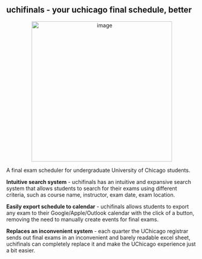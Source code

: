 ## uchifinals - your uchicago final schedule, better
<p align="center" width="100%">
    <img width="371" alt="image" align="center" src="https://github.com/user-attachments/assets/b9917fe9-22ed-4dba-b26c-41c39003dbf7">
</p>

A final exam scheduler for undergraduate University of Chicago students.

**Intuitive search system** - uchifinals has an intuitive and expansive search system that allows students to search for their exams using different criteria, such as course name, instructor, exam date, exam location.

**Easily export schedule to calendar** - uchifinals allows students to export any exam to their Google/Apple/Outlook calendar with the click of a button, removing the need to manually create events for final exams.

**Replaces an inconvenient system** - each quarter the UChicago registrar sends out final exams in an inconvenient and barely readable excel sheet, uchifinals can completely replace it and make the UChicago experience just a bit easier.
